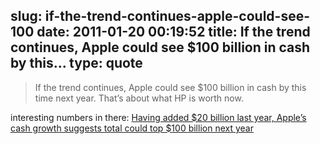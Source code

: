 slug: if-the-trend-continues-apple-could-see-100
date: 2011-01-20 00:19:52
title: If the trend continues, Apple could see $100 billion in cash by this...
type: quote
---

> If the trend continues, Apple could see $100 billion in cash by this time next year. That’s about what HP is worth now.

interesting numbers in there: [Having added $20 billion last year, Apple’s cash growth suggests total could top $100 billion next year](http://www.asymco.com/2011/01/19/20-billionyr-apples-cash-growth-acceleration-suggests-100-billion-next-year/)
